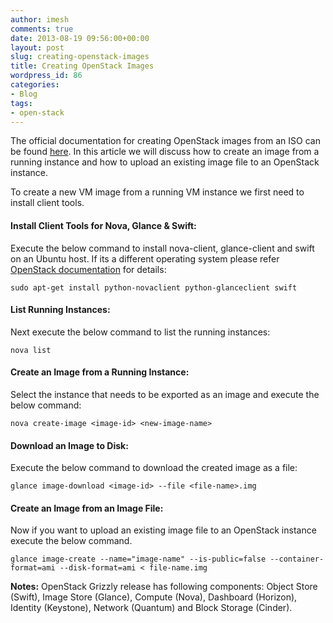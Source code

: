 ```yaml
---
author: imesh
comments: true
date: 2013-08-19 09:56:00+00:00
layout: post
slug: creating-openstack-images
title: Creating OpenStack Images
wordpress_id: 86
categories:
- Blog
tags:
- open-stack
---
```


The official documentation for creating OpenStack images from an ISO can be found [here](http://docs.openstack.org/image-guide/content/ch_creating_images_manually.html). In this article we will discuss how to create an image from a running instance and how to upload an existing image file to an OpenStack instance.

To create a new VM image from a running VM instance we first need to install client tools.


#### Install Client Tools for Nova, Glance & Swift:

Execute the below command to install nova-client, glance-client and swift on an Ubuntu host. If its a different operating system please refer [OpenStack documentation](http://docs.openstack.org/user-guide/content/install_clients.html) for details:

````
sudo apt-get install python-novaclient python-glanceclient swift
````

#### List Running Instances:

Next execute the below command to list the running instances:

````
nova list
````

#### Create an Image from a Running Instance:

Select the instance that needs to be exported as an image and execute the below command:

````
nova create-image <image-id> <new-image-name>
````

#### Download an Image to Disk:

Execute the below command to download the created image as a file:

````
glance image-download <image-id> --file <file-name>.img
````

#### Create an Image from an Image File:

Now if you want to upload an existing image file to an OpenStack instance execute the below command.

````
glance image-create --name="image-name" --is-public=false --container-format=ami --disk-format=ami < file-name.img
````

**Notes:**
OpenStack Grizzly release has following components: Object Store (Swift), Image Store (Glance), Compute (Nova), Dashboard (Horizon), Identity (Keystone), Network (Quantum) and Block Storage (Cinder).

 
